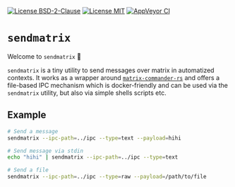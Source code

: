 [![License BSD-2-Clause](https://img.shields.io/badge/License-BSD--2--Clause-blue.svg)](https://opensource.org/licenses/BSD-2-Clause)
[![License MIT](https://img.shields.io/badge/License-MIT-blue.svg)](https://opensource.org/licenses/MIT)
[![AppVeyor CI](https://ci.appveyor.com/api/projects/status/github/KizzyCode/SendMatrix-rust?svg=true)](https://ci.appveyor.com/project/KizzyCode/SendMatrix-rust)


# `sendmatrix`
Welcome to `sendmatrix` 🎉

`sendmatrix` is a tiny utility to send messages over matrix in automatized contexts. It works as a wrapper around
[`matrix-commander-rs`](https://crates.io/crates/matrix-commander) and offers a file-based IPC mechanism which is
docker-friendly and can be used via the `sendmatrix` utility, but also via simple shells scripts etc.


## Example
```sh
# Send a message
sendmatrix --ipc-path=../ipc --type=text --payload=hihi

# Send message via stdin
echo "hihi" | sendmatrix --ipc-path=../ipc --type=text

# Send a file
sendmatrix --ipc-path=../ipc --type=raw --payload=/path/to/file
```
